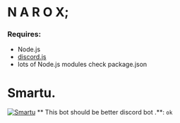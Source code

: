 # N A R O X; 
### Requires:
- Node.js
- [discord.js](https://www.npmjs.com/package/discord.js)
- lots of Node.js modules check package.json
# Smartu.
[![Smartu](https://discordapp.com/api/guilds/565645739229839400/widget.png?style=banner2)](https://discord.gg/enYY7HP)
** This bot should be better discord bot .**: `ok`
